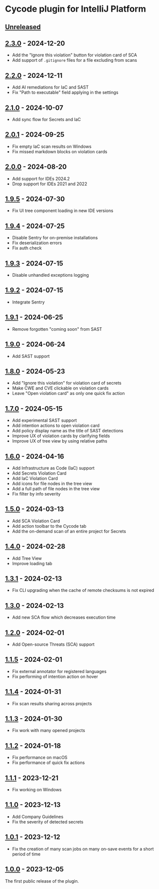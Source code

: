 <!-- Keep a Changelog guide -> https://keepachangelog.com -->

# Cycode plugin for IntelliJ Platform

## [Unreleased]

## [2.3.0] - 2024-12-20

- Add the "Ignore this violation" button for violation card of SCA
- Add support of `.gitignore` files for a file excluding from scans

## [2.2.0] - 2024-12-11

- Add AI remediations for IaC and SAST
- Fix "Path to executable" field applying in the settings

## [2.1.0] - 2024-10-07

- Add sync flow for Secrets and IaC

## [2.0.1] - 2024-09-25

- Fix empty IaC scan results on Windows
- Fix missed markdown blocks on violation cards

## [2.0.0] - 2024-08-20

- Add support for IDEs 2024.2
- Drop support for IDEs 2021 and 2022

## [1.9.5] - 2024-07-30

- Fix UI tree component loading in new IDE versions

## [1.9.4] - 2024-07-25

- Disable Sentry for on-premise installations
- Fix deserialization errors
- Fix auth check

## [1.9.3] - 2024-07-15

- Disable unhandled exceptions logging

## [1.9.2] - 2024-07-15

- Integrate Sentry

## [1.9.1] - 2024-06-25

- Remove forgotten "coming soon" from SAST

## [1.9.0] - 2024-06-24

- Add SAST support

## [1.8.0] - 2024-05-23

- Add "Ignore this violation" for violation card of secrets
- Make CWE and CVE clickable on violation cards
- Leave "Open violation card" as only one quick fix action

## [1.7.0] - 2024-05-15

- Add experimental SAST support
- Add intention actions to open violation card
- Add policy display name as the title of SAST detections
- Improve UX of violation cards by clarifying fields
- Improve UX of tree view by using relative paths

## [1.6.0] - 2024-04-16

- Add Infrastructure as Code (IaC) support
- Add Secrets Violation Card
- Add IaC Violation Card
- Add icons for file nodes in the tree view
- Add a full path of file nodes in the tree view
- Fix filter by info severity

## [1.5.0] - 2024-03-13

- Add SCA Violation Card
- Add action toolbar to the Cycode tab
- Add the on-demand scan of an entire project for Secrets

## [1.4.0] - 2024-02-28

- Add Tree View
- Improve loading tab

## [1.3.1] - 2024-02-13

- Fix CLI upgrading when the cache of remote checksums is not expired

## [1.3.0] - 2024-02-13

- Add new SCA flow which decreases execution time

## [1.2.0] - 2024-02-01

- Add Open-source Threats (SCA) support

## [1.1.5] - 2024-02-01

- Fix external annotator for registered languages
- Fix performing of intention action on hover

## [1.1.4] - 2024-01-31

- Fix scan results sharing across projects

## [1.1.3] - 2024-01-30

- Fix work with many opened projects

## [1.1.2] - 2024-01-18

- Fix performance on macOS
- Fix performance of quick fix actions

## [1.1.1] - 2023-12-21

- Fix working on Windows

## [1.1.0] - 2023-12-13

- Add Company Guidelines
- Fix the severity of detected secrets

## [1.0.1] - 2023-12-12

- Fix the creation of many scan jobs on many on-save events for a short period of time

## [1.0.0] - 2023-12-05

The first public release of the plugin.

[2.3.0]: https://github.com/cycodehq/intellij-platform-plugin/releases/tag/v2.3.0

[2.2.0]: https://github.com/cycodehq/intellij-platform-plugin/releases/tag/v2.2.0

[2.1.0]: https://github.com/cycodehq/intellij-platform-plugin/releases/tag/v2.1.0

[2.0.1]: https://github.com/cycodehq/intellij-platform-plugin/releases/tag/v2.0.1 

[2.0.0]: https://github.com/cycodehq/intellij-platform-plugin/releases/tag/v2.0.0

[1.9.5]: https://github.com/cycodehq/intellij-platform-plugin/releases/tag/v1.9.5

[1.9.4]: https://github.com/cycodehq/intellij-platform-plugin/releases/tag/v1.9.4

[1.9.3]: https://github.com/cycodehq/intellij-platform-plugin/releases/tag/v1.9.3

[1.9.2]: https://github.com/cycodehq/intellij-platform-plugin/releases/tag/v1.9.2

[1.9.1]: https://github.com/cycodehq/intellij-platform-plugin/releases/tag/v1.9.1

[1.9.0]: https://github.com/cycodehq/intellij-platform-plugin/releases/tag/v1.9.0

[1.8.0]: https://github.com/cycodehq/intellij-platform-plugin/releases/tag/v1.8.0

[1.7.0]: https://github.com/cycodehq/intellij-platform-plugin/releases/tag/v1.7.0

[1.6.0]: https://github.com/cycodehq/intellij-platform-plugin/releases/tag/v1.6.0

[1.5.0]: https://github.com/cycodehq/intellij-platform-plugin/releases/tag/v1.5.0

[1.4.0]: https://github.com/cycodehq/intellij-platform-plugin/releases/tag/v1.4.0

[1.3.1]: https://github.com/cycodehq/intellij-platform-plugin/releases/tag/v1.3.1

[1.3.0]: https://github.com/cycodehq/intellij-platform-plugin/releases/tag/v1.3.0

[1.2.0]: https://github.com/cycodehq/intellij-platform-plugin/releases/tag/v1.2.0

[1.1.5]: https://github.com/cycodehq/intellij-platform-plugin/releases/tag/v1.1.5

[1.1.4]: https://github.com/cycodehq/intellij-platform-plugin/releases/tag/v1.1.4

[1.1.3]: https://github.com/cycodehq/intellij-platform-plugin/releases/tag/v1.1.3

[1.1.2]: https://github.com/cycodehq/intellij-platform-plugin/releases/tag/v1.1.2

[1.1.1]: https://github.com/cycodehq/intellij-platform-plugin/releases/tag/v1.1.1

[1.1.0]: https://github.com/cycodehq/intellij-platform-plugin/releases/tag/v1.1.0

[1.0.1]: https://github.com/cycodehq/intellij-platform-plugin/releases/tag/v1.0.1

[1.0.0]: https://github.com/cycodehq/intellij-platform-plugin/releases/tag/v1.0.0

[Unreleased]: https://github.com/cycodehq/intellij-platform-plugin/compare/v2.3.0...HEAD
